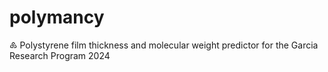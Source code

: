 # polymancy
♸ Polystyrene film thickness and molecular weight predictor for the Garcia Research Program 2024
